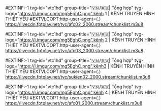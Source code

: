 #EXTINF:-1 tvg-id="vtc1hd" group-title="🇻🇳/🇷🇺| Tổng hợp" tvg-logo="https://i.imgur.com/mg5EghC.png",kênh 1 | KÊNH TRUYỀN HÌNH THIẾT YẾU
#EXTVLCOPT:http-user-agent=(_._)
https://livecdn.fptplay.net/tvc/afc02_2000.stream/chunklist.m3u8

#EXTINF:-1 tvg-id="vtc1hd" group-title="🇻🇳/🇷🇺| Tổng hợp" tvg-logo="https://i.imgur.com/mg5EghC.png",kênh 2 | KÊNH TRUYỀN HÌNH THIẾT YẾU
#EXTVLCOPT:http-user-agent=(_._)
https://livecdn.fptplay.net/tvc/afc03_2000.stream/chunklist.m3u8

#EXTINF:-1 tvg-id="vtc1hd" group-title="🇻🇳/🇷🇺| Tổng hợp" tvg-logo="https://i.imgur.com/mg5EghC.png",kênh3 | KÊNH TRUYỀN HÌNH THIẾT YẾU
#EXTVLCOPT:http-user-agent=(_._)
https://livecdn.fptplay.net/tvc/sukien02_2000.stream/chunklist.m3u8

#EXTINF:-1 tvg-id="vtc1hd" group-title="🇻🇳/🇷🇺| Tổng hợp" tvg-logo="https://i.imgur.com/mg5EghC.png",kênh 4 | KÊNH TRUYỀN HÌNH THIẾT YẾU
#EXTVLCOPT:http-user-agent=(_._)
https://livecdn.fptplay.net/tvc/afc01_2000.stream/chunklist.m3u8

